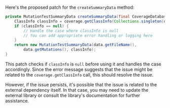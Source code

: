 Here's the proposed patch for the `createSummaryData` method:

```java
private MutationTestSummaryData createSummaryData(final CoverageDatabase coverage, final ClassMutationResults data) {
    ClassInfo classInfo = coverage.getClassInfo(Collections.singleton(data.getMutatedClass()));
    if (classInfo == null) {
        // Handle the case where classInfo is null
        // You can add appropriate error handling or logging here
    }
    return new MutationTestSummaryData(data.getFileName(),
        data.getMutations(), classInfo);
}
```

This patch checks if `classInfo` is `null` before using it and handles the case accordingly. Since the error message suggests that the issue might be related to the `coverage.getClassInfo` call, this should resolve the issue.

However, if the issue persists, it's possible that the issue is related to the external dependency itself. In that case, you may need to update the external library or consult the library's documentation for further assistance.